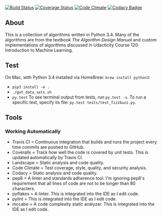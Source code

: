 [![Build Status](https://travis-ci.org/xanderdunn/aalgopy.svg?branch=master)](https://travis-ci.org/xanderdunn/aalgopy)
[![Coverage Status](https://coveralls.io/repos/xanderdunn/aalgopy/badge.svg)](https://coveralls.io/r/xanderdunn/aalgopy)
[![Code Climate](https://codeclimate.com/github/xanderdunn/aalgopy/badges/gpa.svg)](https://codeclimate.com/github/xanderdunn/aalgopy)
[![Codacy Badge](https://www.codacy.com/project/badge/c8b2d51aa0934addb24e6a55ea55f95f)](https://www.codacy.com/app/xanderdunn/aalgopy)

## About
This is a collection of algorithms written in Python 3.4.  Many of the algorithms are from the textbook *The Algorithm Design Manual* and custom implementations of algorithms discussed in Udacticity Course 120: Introduction to Machine Learning.

## Test
On Mac, with Python 3.4 installed via HomeBrew: `brew install python3`:
- `pip3 install -e .`
- `./get_data_sets.sh`
- `py.test`
To see terminal output from tests, run `py.test -s`.  To run a specific test, specify its file: `py.test tests/test_fizzbuzz.py`.

## Tools

### Working Automatically
- Travis CI = Continuous integration that builds and runs the project every time commits are pushed to GitHub.
- Coveralls = Track how well the code is covered by unit tests. This is updated automatically by Travis CI.
- Landscape = Static analysis and code quality.
- Code Climate = Test coverage, style, quality, and security analysis.
- Codacy = Static analysis and code quality.
- pep8 = A linter and standards adherence tool.  I'm ignoring pep8's requirement that all lines of code are not to be longer than 80 characters.
- pyflakes = A linter. This is integrated into the IDE as I edit code.
- pylint = This is integrated into the IDE as I edit code.
- mccabe = A code complexity static analyzer.  This is integrated into the IDE as I edit code.

